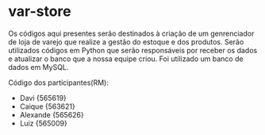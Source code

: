 # var-store
Os códigos aqui presentes serão destinados à criação de um genrenciador de loja de varejo que realize a gestão do estoque e dos produtos. 
Serão utilizados códigos em Python que serão responsáveis por receber os dados e atualizar o banco que a nossa equipe criou.
Foi utilizado um banco de dados em MySQL.

Código dos participantes(RM):
- Davi {565619}
- Caique {563621}
- Alexande {565626}
- Luiz {565009}
